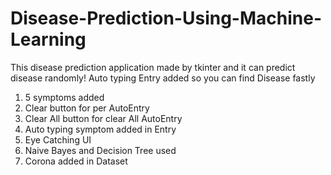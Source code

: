 # Disease-Prediction-Using-Machine-Learning
This disease prediction application made by tkinter and it can predict disease randomly! Auto typing Entry added so you can find Disease fastly

1) 5 symptoms added
2) Clear button for per AutoEntry
3) Clear All button for clear All AutoEntry
4) Auto typing symptom added in Entry
5) Eye Catching UI
6) Naive Bayes and Decision Tree used
7) Corona added in Dataset
